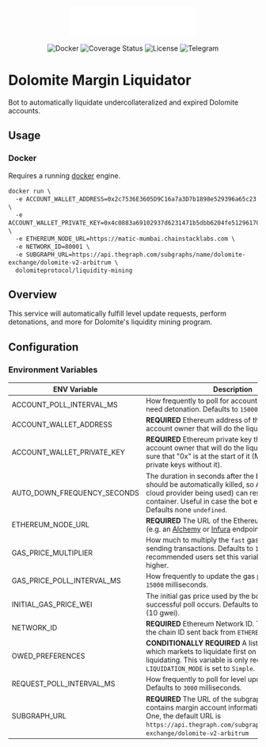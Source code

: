 <p style="text-align: center"><img src="https://github.com/dolomite-exchange/dolomite-margin/raw/master/docs/dolomite-logo.png" width="256" alt="Dolomite Logo" /></p>

<div style="text-align: center">
  <a href='https://hub.docker.com/r/dolomiteprotocol/liquidity-mining-bot' style="text-decoration:none;">
    <img src='https://img.shields.io/badge/docker-container-blue.svg?longCache=true' alt='Docker' />
  </a>
  <a href='https://coveralls.io/github/dolomite-exchange/liquidity-mining-bot' style="text-decoration:none;">
    <img src='https://coveralls.io/repos/github/dolomite-exchange/liquidity-mining-bot/badge.svg?t=toKMwT' alt='Coverage Status' />
  </a>
  <a href='https://github.com/dolomite-exchange/liquidity-mining-bot/blob/master/LICENSE' style="text-decoration:none;">
    <img src='https://img.shields.io/github/license/dolomite-exchange/liquidity-mining-bot.svg?longCache=true' alt='License' />
  </a>
  <a href='https://t.me/official' style="text-decoration:none;">
    <img src='https://img.shields.io/badge/chat-on%20telegram-9cf.svg?longCache=true' alt='Telegram' />
  </a>
</div>

# Dolomite Margin Liquidator

Bot to automatically liquidate undercollateralized and expired Dolomite accounts.

## Usage

### Docker

Requires a running [docker](https://docker.com) engine.

```
docker run \
  -e ACCOUNT_WALLET_ADDRESS=0x2c7536E3605D9C16a7a3D7b1898e529396a65c23 \
  -e ACCOUNT_WALLET_PRIVATE_KEY=0x4c0883a69102937d6231471b5dbb6204fe5129617082792ae468d01a3f362318 \
  -e ETHEREUM_NODE_URL=https://matic-mumbai.chainstacklabs.com \
  -e NETWORK_ID=80001 \
  -e SUBGRAPH_URL=https://api.thegraph.com/subgraphs/name/dolomite-exchange/dolomite-v2-arbitrum \
  dolomiteprotocol/liquidity-mining
```

## Overview

This service will automatically fulfill level update requests, perform detonations, and more for Dolomite's liquidity
mining program.

## Configuration

### Environment Variables

| ENV Variable                | Description                                                                                                                                                                                                                               |
|-----------------------------|-------------------------------------------------------------------------------------------------------------------------------------------------------------------------------------------------------------------------------------------|
| ACCOUNT_POLL_INTERVAL_MS    | How frequently to poll for account positions that need detonation. Defaults to `15000` milliseconds.                                                                                                                                      |
| ACCOUNT_WALLET_ADDRESS      | **REQUIRED** Ethereum address of the Dolomite account owner that will do the liquidations.                                                                                                                                                |
| ACCOUNT_WALLET_PRIVATE_KEY  | **REQUIRED** Ethereum private key the Dolomite account owner that will do the liquidations. Make sure that "0x" is at the start of it (MetaMask exports private keys without it).                                                         |
| AUTO_DOWN_FREQUENCY_SECONDS | The duration in seconds after the bot starts that it should be automatically killed, so AWS (or whichever cloud provider being used) can restart the docker container. Useful in case the bot ever gets stuck. Defaults none `undefined`. |
| ETHEREUM_NODE_URL           | **REQUIRED** The URL of the Ethereum node to use (e.g. an [Alchemy](https://alchemy.com) or [Infura](https://infura.io/) endpoint).                                                                                                       |
| GAS_PRICE_MULTIPLIER        | How much to multiply the `fast` gas price by when sending transactions. Defaults to `1` but it is recommended users set this variable to something higher.                                                                                |
| GAS_PRICE_POLL_INTERVAL_MS  | How frequently to update the gas price. Defaults to `15000` milliseconds.                                                                                                                                                                 |
| INITIAL_GAS_PRICE_WEI       | The initial gas price used by the bot until the first successful poll occurs. Defaults to `10000000000` wei (10 gwei).                                                                                                                    |
| NETWORK_ID                  | **REQUIRED** Ethereum Network ID. This must match the chain ID sent back from `ETHEREUM_NODE_URL`.                                                                                                                                        |
| OWED_PREFERENCES            | **CONDITIONALLY REQUIRED** A list of preferences for which markets to liquidate first on an account when liquidating.  This variable is only required if `LIQUIDATION_MODE` is set to `Simple`.                                           |
| REQUEST_POLL_INTERVAL_MS    | How frequently to poll for level update requests. Defaults to `3000` milliseconds.                                                                                                                                                        |
| SUBGRAPH_URL                | **REQUIRED** The URL of the subgraph instance that contains margin account information. For Arbitrum One, the default URL is `https://api.thegraph.com/subgraphs/name/dolomite-exchange/dolomite-v2-arbitrum`                             |
